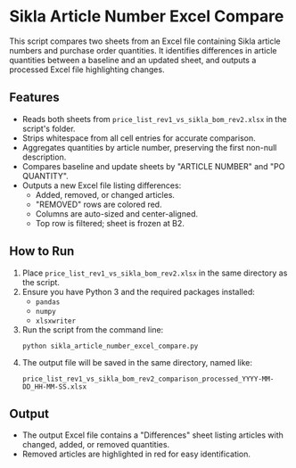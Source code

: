 # Sikla Article Number Excel Compare

This script compares two sheets from an Excel file containing Sikla article numbers and purchase order quantities. It identifies differences in article quantities between a baseline and an updated sheet, and outputs a processed Excel file highlighting changes.

## Features

- Reads both sheets from `price_list_rev1_vs_sikla_bom_rev2.xlsx` in the script's folder.
- Strips whitespace from all cell entries for accurate comparison.
- Aggregates quantities by article number, preserving the first non-null description.
- Compares baseline and update sheets by "ARTICLE NUMBER" and "PO QUANTITY".
- Outputs a new Excel file listing differences:
  - Added, removed, or changed articles.
  - "REMOVED" rows are colored red.
  - Columns are auto-sized and center-aligned.
  - Top row is filtered; sheet is frozen at B2.

## How to Run

1. Place `price_list_rev1_vs_sikla_bom_rev2.xlsx` in the same directory as the script.
2. Ensure you have Python 3 and the required packages installed:
   - `pandas`
   - `numpy`
   - `xlsxwriter`
3. Run the script from the command line:
   ```
   python sikla_article_number_excel_compare.py
   ```
4. The output file will be saved in the same directory, named like:
   ```
   price_list_rev1_vs_sikla_bom_rev2_comparison_processed_YYYY-MM-DD_HH-MM-SS.xlsx
   ```

## Output

- The output Excel file contains a "Differences" sheet listing articles with changed, added, or removed quantities.
- Removed articles are highlighted in red for easy identification.
